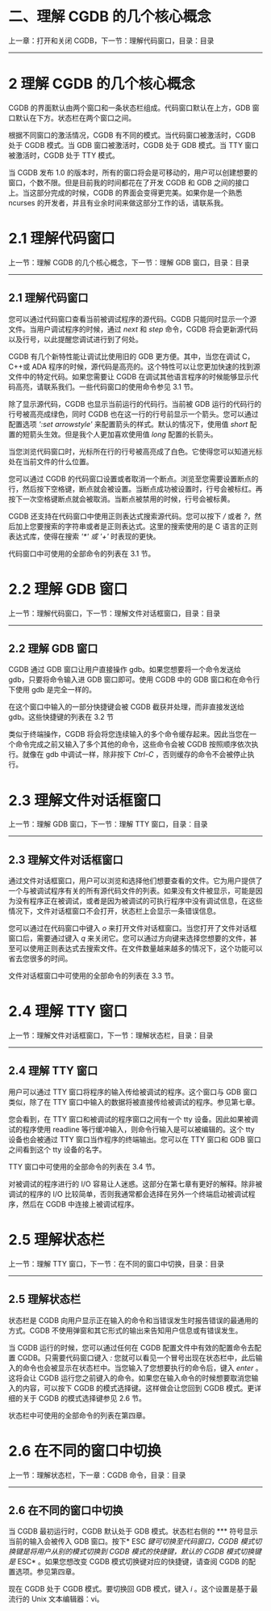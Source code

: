 # 二、理解 CGDB 的几个核心概念

上一章：打开和关闭 CGDB，下一节：理解代码窗口，目录：目录

* * *

# 2 理解 CGDB 的几个核心概念

CGDB 的界面默认由两个窗口和一条状态栏组成。代码窗口默认在上方，GDB 窗口默认在下方。状态栏在两个窗口之间。

根据不同窗口的激活情况，CGDB 有不同的模式。当代码窗口被激活时，CGDB 处于 CGDB 模式。当 GDB 窗口被激活时，CGDB 处于 GDB 模式。当 TTY 窗口被激活时，CGDB 处于 TTY 模式。

当 CGDB 发布 1.0 的版本时，所有的窗口将会是可移动的，用户可以创建想要的窗口，个数不限。但是目前我的时间都花在了开发 CGDB 和 GDB 之间的接口上。当这部分完成的时候，CGDB 的界面会变得更完美。如果你是一个熟悉 ncurses 的开发者，并且有业余时间来做这部分工作的话，请联系我。

# 2.1 理解代码窗口

上一节：理解 CGDB 的几个核心概念，下一节：理解 GDB 窗口，目录：目录

* * *

## 2.1 理解代码窗口

您可以通过代码窗口查看当前被调试程序的源代码。CGDB 只能同时显示一个源文件。当用户调试程序的时候，通过 *next* 和 *step* 命令，CGDB 将会更新源代码以及行号，以此提醒您调试进行到了何处。

CGDB 有几个新特性能让调试比使用旧的 GDB 更方便。其中，当您在调试 C，C++或 ADA 程序的时候，源代码是高亮的。这个特性可以让您更加快速的找到源文件中的特定代码。如果您需要让 CGDB 在调试其他语言程序的时候能够显示代码高亮，请联系我们。一些代码窗口的使用命令参见 3.1 节。

除了显示源代码，CGDB 也显示当前运行的代码行。当前被 GDB 运行的代码行的行号被高亮成绿色，同时 CGDB 也在这一行的行号前显示一个箭头。您可以通过配置选项 *':set arrowstyle'* 来配置箭头的样式。默认的情况下，使用值 *short* 配置的短箭头生效。但是我个人更加喜欢使用值 *long* 配置的长箭头。

当您浏览代码窗口时，光标所在行的行号被高亮成了白色。它使得您可以知道光标处在当前文件的什么位置。

您可以通过 CGDB 的代码窗口设置或者取消一个断点。浏览至您需要设置断点的行，然后按下空格键，断点就会被设置。当断点成功被设置时，行号会被标红。再按下一次空格键断点就会被取消。当断点被禁用的时候，行号会被标黄。

CGDB 还支持在代码窗口中使用正则表达式搜索源代码。您可以按下 */* 或者 *?*，然后加上您要搜索的字符串或者是正则表达式。这里的搜索使用的是 C 语言的正则表达式库，使得在搜索 *'\*' *或* '+'* 时表现的更快。

代码窗口中可使用的全部命令的列表在 3.1 节。

# 2.2 理解 GDB 窗口

上一节：理解代码窗口，下一节：理解文件对话框窗口，目录：目录

* * *

## 2.2 理解 GDB 窗口

CGDB 通过 GDB 窗口让用户直接操作 gdb。如果您想要将一个命令发送给 gdb，只要将命令输入进 GDB 窗口即可。使用 CGDB 中的 GDB 窗口和在命令行下使用 gdb 是完全一样的。

在这个窗口中输入的一部分快捷键会被 CGDB 截获并处理，而非直接发送给 gdb。这些快捷键的列表在 3.2 节

类似于终端操作，CGDB 将会将您连续输入的多个命令缓存起来。因此当您在一个命令完成之前又输入了多个其他的命令，这些命令会被 CGDB 按照顺序依次执行。就像在 gdb 中调试一样，除非按下 *Ctrl-C* ，否则缓存的命令不会被停止执行。

# 2.3 理解文件对话框窗口

上一节：理解 GDB 窗口，下一节：理解 TTY 窗口，目录：目录

* * *

## 2.3 理解文件对话框窗口

通过文件对话框窗口，用户可以浏览和选择他们想要查看的文件。它为用户提供了一个与被调试程序有关的所有源代码文件的列表。如果没有文件被显示，可能是因为没有程序正在被调试，或者是因为被调试的可执行程序中没有调试信息，在这些情况下，文件对话框窗口不会打开，状态栏上会显示一条错误信息。

您可以通过在代码窗口中键入 *o* 来打开文件对话框窗口。当您打开了文件对话框窗口后，需要通过键入 *q* 来关闭它。您可以通过方向键来选择您想要的文件，甚至可以使用正则表达式去搜索文件。在文件数量越来越多的情况下，这个功能可以省去您很多的时间。

文件对话框窗口中可使用的全部命令的列表在 3.3 节。

# 2.4 理解 TTY 窗口

上一节：理解文件对话框窗口，下一节：理解状态栏，目录：目录

* * *

## 2.4 理解 TTY 窗口

用户可以通过 TTY 窗口将程序的输入传给被调试的程序。这个窗口与 GDB 窗口类似，除了在 TTY 窗口中输入的数据将被直接传给被调试的程序。参见第七章。

您会看到，在 TTY 窗口和被调试的程序窗口之间有一个 tty 设备。因此如果被调试的程序使用 readline 等行缓冲输入，则命令行输入是可以被编辑的。这个 tty 设备也会被通过 TTY 窗口当作程序的终端输出。您可以在 TTY 窗口和 GDB 窗口之间看到这个 tty 设备的名字。

TTY 窗口中可使用的全部命令的列表在 3.4 节。

对被调试的程序进行的 I/O 容易让人迷惑。这部分在第七章有更好的解释。除非被调试的程序的 I/O 比较简单，否则我通常都会选择在另外一个终端启动被调试程序，然后在 CGDB 中连接上被调试程序。

# 2.5 理解状态栏

上一节：理解 TTY 窗口，下一节：在不同的窗口中切换，目录：目录

* * *

## 2.5 理解状态栏

状态栏是 CGDB 向用户显示正在输入的命令和当错误发生时报告错误的最通用的方式。CGDB 不使用弹窗和其它形式的输出来告知用户信息或有错误发生。

当 CGDB 运行的时候，您可以通过任何在 CGDB 配置文件中有效的配置命令去配置 CGDB。只需要代码窗口键入 *:* 您就可以看见一个冒号出现在状态栏中，此后输入的命令也会被显示在状态栏中。当您输入了您想要执行的命令后，键入 *enter* 。这将会让 CGDB 运行您之前键入的命令。如果您在输入命令的时候想要取消您输入的内容，可以按下 CGDB 的模式选择键。这样做会让您回到 CGDB 模式。更详细的关于 CGDB 的模式选择键参见 2.6 节。

状态栏中可使用的全部命令的列表在第四章。

# 2.6 在不同的窗口中切换

上一节：理解状态栏，下一章：CGDB 命令，目录：目录

* * *

## 2.6 在不同的窗口中切换

当 CGDB 最初运行时，CGDB 默认处于 GDB 模式。状态栏右侧的 *** 符号显示当前的输入会被传入 GDB 窗口。按下* ESC *键可切换至代码窗口，CGDB 模式切换键是将用户从别的模式切换到 CGDB 模式的快捷键，默认的 CGDB 模式切换键是* ESC* 。如果您想改变 CGDB 模式切换键对应的快捷键，请查阅 CGDB 的配置选项。参见第四章。

现在 CGDB 处于 CGDB 模式。要切换回 GDB 模式，键入 *i* 。这个设置是基于最流行的 Unix 文本编辑器：vi。